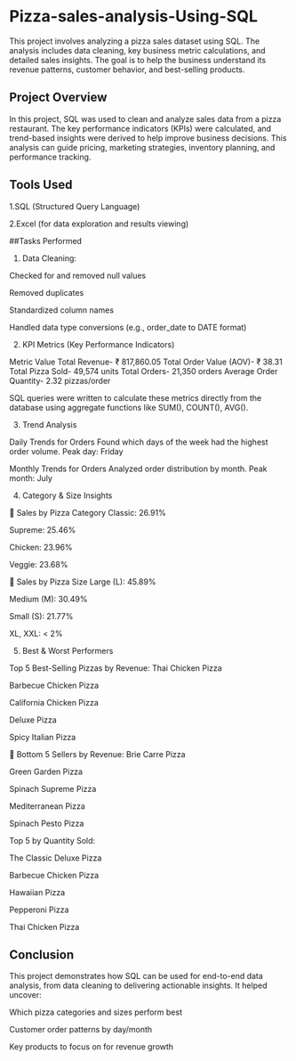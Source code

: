 # Pizza-sales-analysis-Using-SQL

This project involves analyzing a pizza sales dataset using SQL. The analysis includes data cleaning, key business metric calculations,
and detailed sales insights. The goal is to help the business understand its revenue patterns, customer behavior, and best-selling products.

## Project Overview

In this project, SQL was used to clean and analyze sales data from a pizza restaurant. The key performance indicators (KPIs) were calculated, 
and trend-based insights were derived to help improve business decisions. This analysis can guide pricing, marketing strategies, inventory planning,
and performance tracking.

## Tools Used

1.SQL (Structured Query Language)

2.Excel (for data exploration and results viewing)

##Tasks Performed

1. Data Cleaning:
   
Checked for and removed null values

Removed duplicates

Standardized column names

Handled data type conversions (e.g., order_date to DATE format)

2.  KPI Metrics (Key Performance Indicators)
   
Metric	Value
Total Revenue-	₹ 817,860.05
Total Order Value (AOV)- ₹ 38.31
Total Pizza Sold-	49,574 units
Total Orders-	21,350 orders
Average Order Quantity-	2.32 pizzas/order

SQL queries were written to calculate these metrics directly from the database using aggregate functions like SUM(), COUNT(), AVG().

3.  Trend Analysis
  
Daily Trends for Orders
Found which days of the week had the highest order volume.
Peak day: Friday

Monthly Trends for Orders
Analyzed order distribution by month.
Peak month: July

4.  Category & Size Insights
   
🔸 Sales by Pizza Category
Classic: 26.91%

Supreme: 25.46%

Chicken: 23.96%

Veggie: 23.68%

🔸 Sales by Pizza Size
Large (L): 45.89%

Medium (M): 30.49%

Small (S): 21.77%

XL, XXL: < 2%

5.  Best & Worst Performers
   
Top 5 Best-Selling Pizzas by Revenue:
Thai Chicken Pizza

Barbecue Chicken Pizza

California Chicken Pizza

Deluxe Pizza

Spicy Italian Pizza

🔻 Bottom 5 Sellers by Revenue:
Brie Carre Pizza

Green Garden Pizza

Spinach Supreme Pizza

Mediterranean Pizza

Spinach Pesto Pizza

 Top 5 by Quantity Sold:
 
The Classic Deluxe Pizza

Barbecue Chicken Pizza

Hawaiian Pizza

Pepperoni Pizza

Thai Chicken Pizza

## Conclusion

This project demonstrates how SQL can be used for end-to-end data analysis, from data cleaning to delivering actionable insights. It helped uncover:

Which pizza categories and sizes perform best

Customer order patterns by day/month

Key products to focus on for revenue growth

